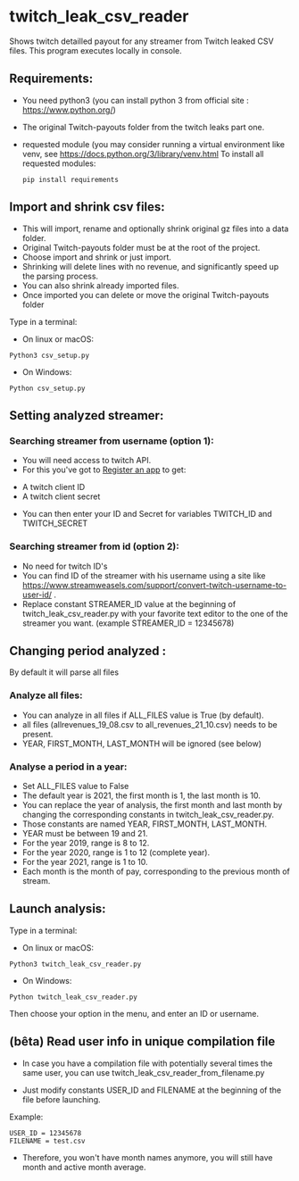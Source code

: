 # twitch_leak_csv_reader
Shows twitch detailled payout for any streamer from Twitch leaked CSV files.
This program executes locally in console.


## Requirements:

* You need python3 (you can install python 3 from official site : https://www.python.org/)
* The original Twitch-payouts folder from the twitch leaks part one.
* requested module (you may consider running a virtual environment like venv, see https://docs.python.org/3/library/venv.html
To install all requested modules:

    ```pip install requirements```

## Import and shrink csv files:

* This will import, rename and optionally shrink original gz files into a data folder.
* Original Twitch-payouts folder must be at the root of the project.
* Choose import and shrink or just import.
* Shrinking will delete lines with no revenue, and significantly speed up the parsing process.
* You can also shrink already imported files.
* Once imported you can delete or move the original Twitch-payouts folder

Type in a terminal:

* On linux or macOS:

```Python3 csv_setup.py```

* On Windows:

```Python csv_setup.py```

## Setting analyzed streamer:

### Searching streamer from username (option 1):
* You will need access to twitch API.
* For this you've got to [Register an app](https://dev.twitch.tv/console/apps/create) to get:
 - A twitch client ID
 - A twitch client secret
* You can then enter your ID and Secret for variables TWITCH_ID and TWITCH_SECRET

### Searching streamer from id (option 2):
* No need for twitch ID's
* You can find ID of the streamer with his username using a site like https://www.streamweasels.com/support/convert-twitch-username-to-user-id/ .
* Replace constant STREAMER_ID value at the beginning of twitch_leak_csv_reader.py with your favorite text editor to the one of the streamer you want. (example STREAMER_ID = 12345678)

## Changing period analyzed :

By default it will parse all files

### Analyze all files:

* You can analyze in all files if ALL_FILES value is True (by default).
* all files (allrevenues_19_08.csv to all_revenues_21_10.csv) needs to be present.
* YEAR, FIRST_MONTH, LAST_MONTH will be ignored (see below)

### Analyse a period in a year:

* Set ALL_FILES value to False
* The default year is 2021, the first month is 1, the last month is 10.
* You can replace the year of analysis, the first month and last month by changing the corresponding constants in twitch_leak_csv_reader.py.
* Those constants are named YEAR, FIRST_MONTH, LAST_MONTH.
* YEAR must be between 19 and 21.
* For the year 2019, range is 8 to 12.
* For the year 2020, range is 1 to 12 (complete year).
* For the year 2021, range is 1 to 10.
* Each month is the month of pay, corresponding to the previous month of stream.


## Launch analysis:

Type in a terminal:

* On linux or macOS:

```Python3 twitch_leak_csv_reader.py```

* On Windows:

```Python twitch_leak_csv_reader.py```

Then choose your option in the menu, and enter an ID or username.


## (bêta) Read user info in unique compilation file

* In case you have a compilation file with potentially several times the same user, you can use twitch_leak_csv_reader_from_filename.py

* Just modify constants USER_ID and FILENAME at the beginning of the file before launching.

Example:
```
USER_ID = 12345678
FILENAME = test.csv
```

* Therefore, you won't have month names anymore, you will still have month and active month average.


